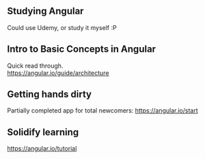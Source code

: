 ## Studying Angular 
Could use Udemy, or study it myself :P

## Intro to Basic Concepts in Angular
Quick read through. \
https://angular.io/guide/architecture

## Getting hands dirty
Partially completed app for total newcomers: https://angular.io/start

## Solidify learning
https://angular.io/tutorial
